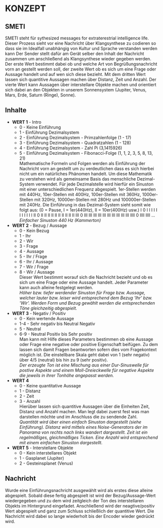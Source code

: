 # KONZEPT

## SMETI

SMETI steht für sythesized messages for extraterestrial intelligence life. Dieser Prozess sieht vor eine Nachricht über Klangsynthese zu codieren so dass sie im Idealfall unabhängig von Kultur und Sprache verstanden werden kann Der Sender stellt dafür am Gerät selber den Inhalt der Nachricht zusammen um anschließend als Klangsynthese wieder gegeben werden. Der erste Wert bestimmt dabei ob und welche Art von Begrüßungsnachricht vorn an gestellt werden soll, der zweite Wert ob es sich um eine Frage oder Aussage handelt und auf wen sich diese bezieht. Mit dem dritten Wert lassen sich quantitive Aussagen machen über Distanz, Zeit und Anzahl. Der vierte Wert kann Aussagen über interstellare Objekte machen und orientiert sich dabei an den Objekten in unserem Sonnensystem (Jupiter, Venus, Mars, Erde, Saturn (Ringe), Sonne).

## Inhalte

- **WERT 1** - Intro
	- 0 - Keine Einführung
	- 1 - Einführung Dezimalsystem
	- 2 - Einführung Dezimalsystem - Primzahlenfolge (1 - 17)
	- 3 - Einführung Dezimalsystem - Quadratzahlen (1 - 128)
	- 4 - Einführung Dezimalsystem - Zahl Pi (3,1415926)
	- 5 - Einführung Dezimalsystem - Fibonacci-Folge (1, 1, 2, 3, 5, 8, 13, 21)<br>
Mathematische Formeln und Folgen werden als Einführung der Nachricht vorn an gestellt um zu verdeutlichen dass es sich hierbei nicht um ein natürliches Phänomen handelt. Um diese Mathematik zu verstehen wird als gemeinsame Basis das menschliche Dezimal-System verwendet. Für jede Dezimalstelle wird hierfür ein Sinuston mit einer unterschiedlichen Frequenz abgespielt. 1er-Stellen werden mit 440Hz, 10er-Stellen mit 400Hz, 100er-Stellen mit 360Hz, 1000er-Stellen mit 320Hz, 10000er-Stellen mit 280Hz und 100000er-Stellen mit 240Hz. Die Einführung in das Dezimal-System sieht somit wie folgt aus: (0 = Pause, I = 1er(440Hz), II = 10er(400Hz) usw.) I 0 I I I I I I I I I I I II 0 II II II II II II II II II II III 0 III III III III III III III III III III IIII 0 IIII IIII ...<br>
*Einfacher Sinuston 440 Hz (Kammerton)*
- **WERT 2** - Bezug / Aussage
	- 0 - Kein Bezug
	- 1 - Ihr
	- 2 - Wir
	- 3 - Frage
	- 4 - Aussage
	- 5 - Ihr / Frage
	- 6 - Ihr / Aussage
	- 7 - Wir / Frage
	- 8 - Wir / Aussage<br>Dieser Wert bestimmt worauf sich die Nachricht bezieht und ob es sich um eine Frage oder eine Aussage handelt. Jeder Parameter kann auch alleine festgelegt werden.<br>
*Höher bzw. tiefer werdender Sinuston für Frage bzw. Aussage, welcher lauter bzw. leiser wird entsprechend dem Bezug 'Ihr' bzw. 'Wir'. Werden Form und Bezug gewählt werden die entsprechenden Töne gleichzeitig abgespielt.*
- **WERT 3** - Negativ / Positiv
	- 0 - Kein wertende Aussage
	- 1-4 - Sehr negativ bis Neutral Negativ
	- 5 - Neutral
	- 6-9 - Neutral Positiv bis Sehr positiv <br>Man kann mit Hilfe dieses Parameters bestimmen ob eine Aussage oder Frage eine negative oder positive Eigenschaft beifügen. Zu dem lassen sich damit Fragen beantworten sofern dies vom Fragekontext möglich ist. Die einstellbare Skala geht dabei von 1 (sehr negativ) über 4/5 (neutral) bis hin zu 9 (sehr positiv).<br>*Der erzeugte Ton ist eine Mischung aus einer Dur-Sinuswelle für postive Aspekte und einem Moll-Dreieckwelle für negative Aspekte die jeweils in ihrer Tonhöhe angepasst werden.*
- **WERT 4** 
 	- 0 - Keine quantitative Aussage
	- 1 - Distanz
	- 2 - Zeit
	- 3 - Anzahl<br>Hierüber lassen sich quantitive Aussagen über die Einheiten Zeit, Distanz und Anzahl machen. Man legt dabei zuerst fest was man darstellen möchte und im Anschluss die zu sendende Zahl.<br>
*Quantität wird über einen einfach Sinuston dargestellt (siehe Einführung). Distanz wird mittels eines Noise-Generators der im Panorama von rechts nach links wandert dargestellt. Zeit ist ein regelmäßiges, gleichmäßiges Ticken. Eine Anzahl wird entsprechend mit einem einfachen Sinuston dargestellt.*
- **WERT 5** - Interstellare Objekte<br>
	- 0 - Kein interstellares Objekt
	- 1 - Gasplanet (Jupiter)
	- 2 - Gesteinsplanet (Venus)

## Nachricht

Wurde eine Einführungsnachricht ausgewählt wird als erstes diese alleine abgespielt. Sobald diese fertig abgespielt ist wird der Bezug/Aussage-Wert wiedergegeben und zu dem wird zeitgleich der Ton des interstellaren Objekts im Hintergrund eingefadet. Anschließend wird der neagtive/positiv Wert abgespielt und ganz zum Schluss schließlich der quantitive Wert. Die Nachricht wird dabei so lange wiederholt bis der Encoder wieder gedrückt wird.